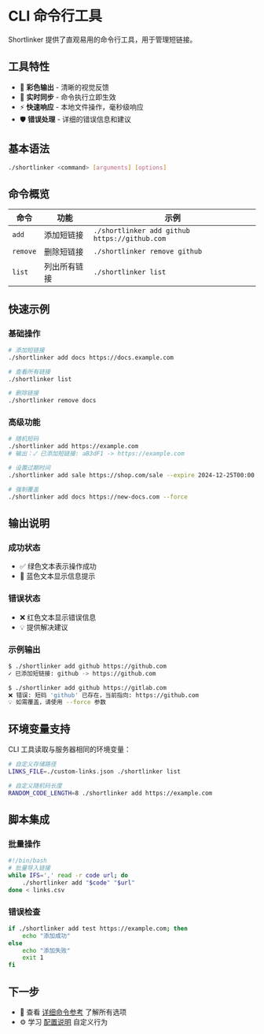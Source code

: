 # CLI 命令行工具

Shortlinker 提供了直观易用的命令行工具，用于管理短链接。

## 工具特性

- 🎨 **彩色输出** - 清晰的视觉反馈
- 🔄 **实时同步** - 命令执行立即生效  
- ⚡ **快速响应** - 本地文件操作，毫秒级响应
- 🛡️ **错误处理** - 详细的错误信息和建议

## 基本语法

```bash
./shortlinker <command> [arguments] [options]
```

## 命令概览

| 命令 | 功能 | 示例 |
|------|------|------|
| `add` | 添加短链接 | `./shortlinker add github https://github.com` |
| `remove` | 删除短链接 | `./shortlinker remove github` |
| `list` | 列出所有链接 | `./shortlinker list` |

## 快速示例

### 基础操作
```bash
# 添加短链接
./shortlinker add docs https://docs.example.com

# 查看所有链接
./shortlinker list

# 删除链接
./shortlinker remove docs
```

### 高级功能
```bash
# 随机短码
./shortlinker add https://example.com
# 输出：✓ 已添加短链接: aB3dF1 -> https://example.com

# 设置过期时间
./shortlinker add sale https://shop.com/sale --expire 2024-12-25T00:00:00Z

# 强制覆盖
./shortlinker add docs https://new-docs.com --force
```

## 输出说明

### 成功状态
- ✅ 绿色文本表示操作成功
- 🔵 蓝色文本显示信息提示

### 错误状态  
- ❌ 红色文本显示错误信息
- 💡 提供解决建议

### 示例输出
```bash
$ ./shortlinker add github https://github.com
✓ 已添加短链接: github -> https://github.com

$ ./shortlinker add github https://gitlab.com
❌ 错误: 短码 'github' 已存在，当前指向: https://github.com
💡 如需覆盖，请使用 --force 参数
```

## 环境变量支持

CLI 工具读取与服务器相同的环境变量：

```bash
# 自定义存储路径
LINKS_FILE=./custom-links.json ./shortlinker list

# 自定义随机码长度
RANDOM_CODE_LENGTH=8 ./shortlinker add https://example.com
```

## 脚本集成

### 批量操作
```bash
#!/bin/bash
# 批量导入链接
while IFS=',' read -r code url; do
    ./shortlinker add "$code" "$url"
done < links.csv
```

### 错误检查
```bash
if ./shortlinker add test https://example.com; then
    echo "添加成功"
else
    echo "添加失败"
    exit 1
fi
```

## 下一步

- 📖 查看 [详细命令参考](/cli/commands) 了解所有选项
- ⚙️ 学习 [配置说明](/config/) 自定义行为
